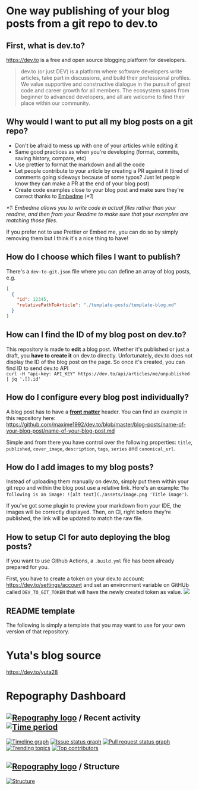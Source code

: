 # One way publishing of your blog posts from a git repo to dev.to

## First, what is dev.to?

https://dev.to is a free and open source blogging platform for developers.

> dev.to (or just DEV) is a platform where software developers write articles, take part in discussions, and build their professional profiles. We value supportive and constructive dialogue in the pursuit of great code and career growth for all members. The ecosystem spans from beginner to advanced developers, and all are welcome to find their place within our community.

## Why would I want to put all my blog posts on a git repo?

- Don't be afraid to mess up with one of your articles while editing it
- Same good practices as when you're developing (format, commits, saving history, compare, etc)
- Use prettier to format the markdown and all the code
- Let people contribute to your article by creating a PR against it (tired of comments going sideways because of some typos? Just let people know they can make a PR at the end of your blog post)
- Create code examples close to your blog post and make sure they're correct thanks to [Embedme](https://github.com/zakhenry/embedme) (_\*1_)

_\*1: Embedme allows you to write code in actual files rather than your readme, and then from your Readme to make sure that your examples are matching those files._

If you prefer not to use Prettier or Embed me, you can do so by simply removing them but I think it's a nice thing to have!

## How do I choose which files I want to publish?

There's a `dev-to-git.json` file where you can define an array of blog posts, e.g.

```json
[
  {
    "id": 12345,
    "relativePathToArticle": "./template-posts/template-blog.md"
  }
]
```

## How can I find the ID of my blog post on dev.to?

This repository is made to **edit** a blog post. Whether it's published or just a draft, you **have to create it** on dev.to directly. Unfortunately, dev.to does not display the ID of the blog post on the page. So once it's created, you can find ID to send dev.to API  
`curl -H "api-key: API_KEY" https://dev.to/api/articles/me/unpublished | jq '.[].id'`

## How do I configure every blog post individually?

A blog post has to have a [**front matter**](https://dev.to/p/editor_guide) header. You can find an example in this repository here: https://github.com/maxime1992/dev.to/blob/master/blog-posts/name-of-your-blog-post/name-of-your-blog-post.md

Simple and from there you have control over the following properties: `title`, `published`, `cover_image`, `description`, `tags`, `series` and `canonical_url`.

## How do I add images to my blog posts?

Instead of uploading them manually on dev.to, simply put them within your git repo and within the blog post use a relative link. Here's an example: `The following is an image: ![alt text](./assets/image.png 'Title image')`.

If you've got some plugin to preview your markdown from your IDE, the images will be correctly displayed. Then, on CI, right before they're published, the link will be updated to match the raw file.

## How to setup CI for auto deploying the blog posts?

If you want to use Github Actions, a `.build.yml` file has been already prepared for you.

First, you have to create a token on your dev.to account: https://dev.to/settings/account and set an environment variable on GitHUb called `DEV_TO_GIT_TOKEN` that will have the newly created token as value. ![](https://i.imgur.com/euVacys.png)

## README template

The following is simply a template that you may want to use for your own version of that repository.

# Yuta's blog source

https://dev.to/yuta28

# Repography Dashboard
## [![Repography logo](https://images.repography.com/logo.svg)](https://repography.com) / Recent activity [![Time period](https://images.repography.com/24732629/Yuhta28/dev-to-blog/recent-activity/9a05f1ae24af64427d393b4c278c1b87_badge.svg)](https://repography.com)
[![Timeline graph](https://images.repography.com/24732629/Yuhta28/dev-to-blog/recent-activity/9a05f1ae24af64427d393b4c278c1b87_timeline.svg)](https://github.com/Yuhta28/dev-to-blog/commits)
[![Issue status graph](https://images.repography.com/24732629/Yuhta28/dev-to-blog/recent-activity/9a05f1ae24af64427d393b4c278c1b87_issues.svg)](https://github.com/Yuhta28/dev-to-blog/issues)
[![Pull request status graph](https://images.repography.com/24732629/Yuhta28/dev-to-blog/recent-activity/9a05f1ae24af64427d393b4c278c1b87_prs.svg)](https://github.com/Yuhta28/dev-to-blog/pulls)
[![Trending topics](https://images.repography.com/24732629/Yuhta28/dev-to-blog/recent-activity/9a05f1ae24af64427d393b4c278c1b87_words.svg)](https://github.com/Yuhta28/dev-to-blog/commits)
[![Top contributors](https://images.repography.com/24732629/Yuhta28/dev-to-blog/recent-activity/9a05f1ae24af64427d393b4c278c1b87_users.svg)](https://github.com/Yuhta28/dev-to-blog/graphs/contributors)


## [![Repography logo](https://images.repography.com/logo.svg)](https://repography.com) / Structure
[![Structure](https://images.repography.com/24732629/Yuhta28/dev-to-blog/structure/e05551a8c21c120f32e41c16b68f9d7b_table.svg)](https://github.com/Yuhta28/dev-to-blog)

